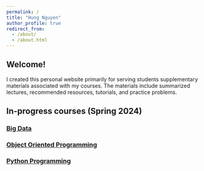```yaml
---
permalink: /
title: "Hung Nguyen"
author_profile: true
redirect_from: 
  - /about/
  - /about.html
---
```


## Welcome!

I created this personal website primarily for serving students supplementary materials associated with my courses. The materials include summarized lectures, recommended resources, tutorials, and practice problems.

## In-progress courses (Spring 2024)
### [Big Data](https://nd-hung.github.io/Big-Data)
### [Object Oriented Programming](https://nd-hung.github.io/oop/)
### [Python Programming](#)
